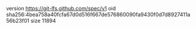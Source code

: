 version https://git-lfs.github.com/spec/v1
oid sha256:4bea758a40fcfa67d0d516f667de576860090fa9430f0d7d8927411a56b23f01
size 11894
